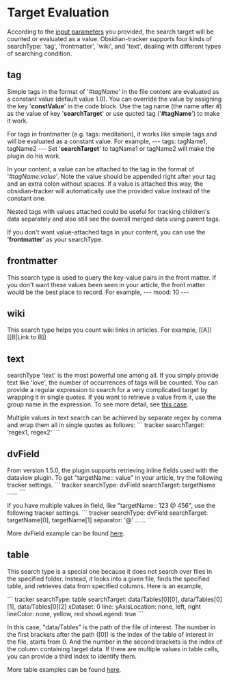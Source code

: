# Target Evaluation

According to the [input parameters](https://github.com/pyrochlore/obsidian-tracker/blob/master/docs/InputParameters.md) you provided, the search target will be counted or evaluated as a value. Obsidian-tracker supports four kinds of searchType: 'tag', 'frontmatter', 'wiki', and 'text', dealing with different types of searching condition.

## tag

Simple tags in the format of '*#tagName*' in the file content are evaluated as a constant value (default value 1.0). You can override the value by assigning the key '**constValue**' in the code block. Use the tag name (the name after #) as the value of key '**searchTarget**' or use quoted tag ('**#tagName**') to make it work.

For tags in frontmatter (e.g. tags: meditation), it works like simple tags and will be evaluated as a constant value. For example, 
\-\-\-
tags: tagName1, tagName2
\-\-\-
Set '**searchTarget**' to tagName1 or tagName2 will make the plugin do his work.

In your content, a value can be attached to the tag in the format of '*#tagName:value*'. Note the value should be appended right after your tag and an extra colon without spaces. If a value is attached this way, the obsidian-tracker will automatically use the provided value instead of the constant one. 

Nested tags with values attached could be useful for tracking children's data separately and also still see the overall merged data using parent tags.

If you don't want value-attached tags in your content, you can use the '**frontmatter**' as your searchType.

## frontmatter
This search type is used to query the key-value pairs in the front matter. If you don't want these values been seen in your article, the front matter would be the best place to record. For example,
\-\-\-
mood: 10
\-\-\-

## wiki
This search type helps you count wiki links in articles. For example,
[[A]]
[[B|Link to B]]

## text
searchType 'text' is the most powerful one among all. If you simply provide text like 'love', the number of occurrences of tags will be counted. You can provide a regular expression to search for a very complicated target by wrapping it in single quotes. If you want to retrieve a value from it, use the group name in the expression. To see more detail, see [this case](https://github.com/pyrochlore/obsidian-tracker/blob/master/examples/TrackUsingRegex.md).

Multiple values in text search can be achieved by separate regex by comma and wrap them all in single quotes as follows:
\`\`\` tracker
searchTarget: 'regex1, regex2'
\`\`\`

## dvField
From version 1.5.0, the plugin supports retrieving inline fields used with the dataview plugin. To get "targetName:: value" in your article, try the following tracker settings.
\`\`\` tracker
searchType: dvField
searchTarget: targetName
......
\`\`\`

If you have multiple values in field, like "targetName:: 123 @ 456", use the following tracker settings.
\`\`\` tracker
searchType: dvField
searchTarget: targetName[0], targetName[1]
separator: '@'
......
\`\`\`

More dvField example can be found [here](https://github.com/pyrochlore/obsidian-tracker/blob/master/examples/TestMultipleTargesMultipleValues.md#multiple-values-in-dvfield-dataview-inline-field). 

## table
This search type is a special one because it does not search over files in the specified folder. Instead, it looks into a given file, finds the specified table, and retrieves data from specified columns. Here is an example,

\`\`\` tracker
searchType: table
searchTarget: data/Tables[0][0], data/Tables[0][1], data/Tables[0][2]
xDataset: 0
line:
    yAxisLocation: none, left, right
    lineColor: none, yellow, red
    showLegend: true
\`\`\`

In this case, "data/Tables" is the path of the file of interest.  The number in the first brackets after the path ([0]) is the index of the table of interest in the file, starts from 0. And the number in the second brackets is the index of the column containing target data. If there are multiple values in table cells, you can provide a third index to identify them.

More table examples can be found [here](https://github.com/pyrochlore/obsidian-tracker/blob/master/examples/TestTable.md).
